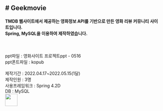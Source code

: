 <h2># Geekmovie</h2>

<h4>TMDB 웹사이트에서 제공하는 영화정보 API를 기반으로 만든 영화 리뷰 커뮤니티 사이트입니다.<br>
Spring, MySQL을 이용하여 제작하였습니다.</h4>
<br><br>
ppt파일 : 영화사이트 프로젝트ppt - 0516<br>
ppt폰트파일 : kopub
<br><br>
제작기간 : 2022.04.17~2022.05.15(1달)<br>
제작인원 : 3명<br>
사용프레임워크 : Spring 4.2D<br>
DB : MySQL<br>

<img src="https://github.com/pyb0987/pictures/tree/main/geekmovie/indexShow.gif" width="40" height="40" />
